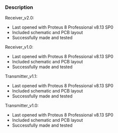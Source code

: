 ### Description

Receiver_v2.0:
- Last opened with Proteus 8 Professional v8.13 SP0
- Included schematic and PCB layout
- Successfully made and tested

Receiver_v1.0:
- Last opened with Proteus 8 Professional v8.13 SP0
- Included schematic and PCB layout
- Successfully made and tested

Transmitter_v1.1:
- Last opened with Proteus 8 Professional v8.13 SP0
- Included schematic and PCB layout
- Successfully made and tested

Transmitter_v1.0:
- Last opened with Proteus 8 Professional v8.13 SP0
- Included schematic and PCB layout
- Successfully made and tested